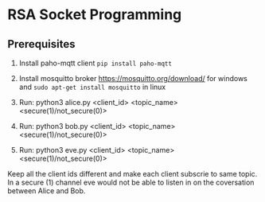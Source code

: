 # RSA Socket Programming

## Prerequisites

1) Install paho-mqtt client ```pip install paho-mqtt```

2) Install mosquitto broker <https://mosquitto.org/download/> for windows and ```sudo apt-get install mosquitto``` in linux

3) Run: python3 alice.py <client_id> <topic_name> <secure(1)/not_secure(0)>

4) Run: python3 bob.py <client_id> <topic_name> <secure(1)/not_secure(0)>

5) Run: python3 eve.py <client_id> <topic_name> <secure(1)/not_secure(0)>

Keep all the client ids different and make each client subscrie to same topic. In a secure (1) channel eve would not be able to listen in on the coversation between Alice and Bob.
